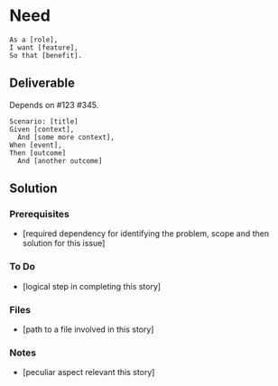 # Need

```gherkin
As a [role],
I want [feature],
So that [benefit].
```

## Deliverable

Depends on #123 #345.

```gherkin
Scenario: [title]
Given [context],
  And [some more context],
When [event],
Then [outcome]
  And [another outcome]
```

## Solution

### Prerequisites

- [required dependency for identifying the problem, scope and then solution for this issue]

### To Do

- [logical step in completing this story]

### Files

- [path to a file involved in this story]

### Notes

- [peculiar aspect relevant this story]